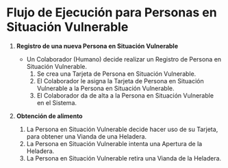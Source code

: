 # Flujo de Ejecución para Personas en Situación Vulnerable

1. **Registro de una nueva Persona en Situación Vulnerable**
   - Un Colaborador (Humano) decide realizar un Registro de Persona en Situación Vulnerable.
      1. Se crea una Tarjeta de Persona en Situación Vulnerable.
      2. El Colaborador le asigna la Tarjeta de Persona en Situación Vulnerable a la Persona en Situación Vulnerable.
      3. El Colaborador da de alta a la Persona en Situación Vulnerable en el Sistema.

2. **Obtención de alimento**
   1. La Persona en Situación Vulnerable decide hacer uso de su Tarjeta, para obtener una Vianda de una Heladera.
   2. La Persona en Situación Vulnerable intenta una Apertura de la Heladera.
   3. La Persona en Situación Vulnerable retira una Vianda de la Heladera.

